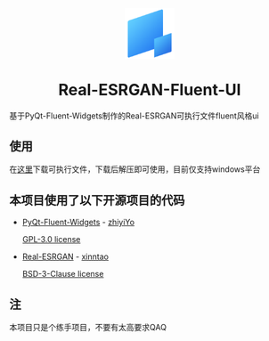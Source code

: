 <p align="center">
  <img width="18%" align="center" src="https://raw.githubusercontent.com/candyfermi/Real-ESRGAN-Fluent-UI/master/app/resource/image/icon.png" alt="logo">
</p>

<h1 align="center">
  Real-ESRGAN-Fluent-UI
</h1>

基于PyQt-Fluent-Widgets制作的Real-ESRGAN可执行文件fluent风格ui

## 使用

在[这里](https://github.com/candyfermi/Real-ESRGAN-Fluent-UI/releases)下载可执行文件，下载后解压即可使用，目前仅支持windows平台

## 本项目使用了以下开源项目的代码

* [PyQt-Fluent-Widgets](https://github.com/zhiyiYo/PyQt-Fluent-Widgets) - [zhiyiYo](https://github.com/zhiyiYo)

  [GPL-3.0 license](https://github.com/zhiyiYo/PyQt-Fluent-Widgets/blob/master/LICENSE)
  
* [Real-ESRGAN](https://github.com/xinntao/Real-ESRGAN) - [xinntao](https://github.com/xinntao)

  [BSD-3-Clause license](https://github.com/xinntao/Real-ESRGAN/blob/master/LICENSE)
  
## 注

本项目只是个练手项目，不要有太高要求QAQ
